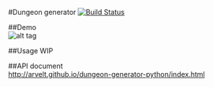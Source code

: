 #Dungeon generator [![Build Status](https://travis-ci.org/arvelt/dungeon-generator-python.svg?branch=master)](https://travis-ci.org/arvelt/dungeon-generator-python)

##Demo  
![alt tag](https://raw.github.com/arvelt/dungeon-generator-python/master/examples/UhjNV86Q4P.gif)

##Usage
WIP

##API document  
http://arvelt.github.io/dungeon-generator-python/index.html
